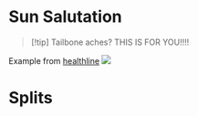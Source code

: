# Sun Salutation

> [!tip] Tailbone aches?
> THIS IS FOR YOU!!!!

Example from [healthline](https://www.healthline.com/health/fitness/sun-salutation-sequence#what-they-are) 
![](https://post.healthline.com/wp-content/uploads/2022/02/HL-1885204-A_Comprehensive_Guide_to_Sun_Salutations_Sequence_A_B_C-Infographic-Sequence_A.jpg)

# Splits
